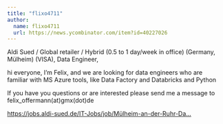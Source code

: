 ```yaml
---
title: "flixo4711"
author:
  name: flixo4711
  url: https://news.ycombinator.com/item?id=40227026
---
```

Aldi Sued &#x2F; Global retailer &#x2F; Hybrid (0.5 to 1 day&#x2F;week in office) (Germany, Mülheim) (VISA), Data Engineer,

hi everyone, I’m Felix, and we are looking for data engineers who are familiar with MS Azure tools, like Data Factory and Databricks and Python

If you have you questions or are interested please send me a message to felix_offermann(at)gmx(dot)de

<a href="https:&#x2F;&#x2F;jobs.aldi-sued.de&#x2F;IT-Jobs&#x2F;job&#x2F;Mülheim-an-der-Ruhr-Data-Engineer-Advanced-Analytics-%28mfd%29-NW-45481&#x2F;884901401&#x2F;" rel="nofollow">https:&#x2F;&#x2F;jobs.aldi-sued.de&#x2F;IT-Jobs&#x2F;job&#x2F;Mülheim-an-der-Ruhr-Da...</a>
